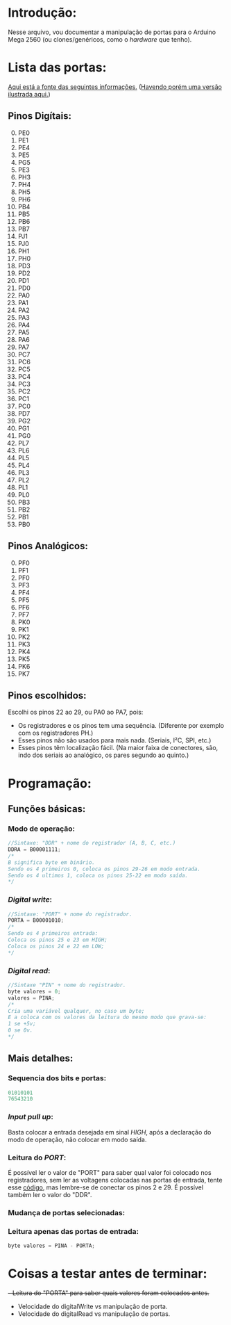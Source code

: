 # Introdução:
Nesse arquivo, vou documentar a manipulação de portas para o Arduino Mega 2560 (ou clones/genéricos, como o *hardware* que tenho).
# Lista das portas:
[Aqui está a fonte das seguintes informações.](https://docs.arduino.cc/hacking/hardware/PinMapping2560) ([Havendo porém uma versão ilustrada aqui.](https://web.archive.org/web/20171005020517/http://www.pighixxx.com/test/portfolio-items/mega/))
## Pinos Digítais:
0. PE0
1. PE1
2. PE4
3. PE5
4. PG5
5. PE3
6. PH3
7. PH4
8. PH5
9. PH6
10. PB4
11. PB5
12. PB6
13. PB7
14. PJ1
15. PJ0
16. PH1
17. PH0
18. PD3
19. PD2
20. PD1
21. PD0
22. PA0
23. PA1
24. PA2
25. PA3
26. PA4
27. PA5
28. PA6
29. PA7
30. PC7
31. PC6
32. PC5
33. PC4
34. PC3
35. PC2
36. PC1
37. PC0
38. PD7
39. PG2
40. PG1
41. PG0
42. PL7
43. PL6
44. PL5
45. PL4
46. PL3
47. PL2
48. PL1
49. PL0
50. PB3
51. PB2
52. PB1
53. PB0
## Pinos Analógicos:
0. PF0
1. PF1
2. PF0
3. PF3
4. PF4
5. PF5
6. PF6
7. PF7
8. PK0
9. PK1
10. PK2
11. PK3
12. PK4
13. PK5
14. PK6
15. PK7
## Pinos escolhidos:
Escolhi os pinos 22 ao 29, ou PA0 ao PA7, pois:
- Os registradores e os pinos tem uma sequência. (Diferente por exemplo com os registradores PH.)
- Esses pinos não são usados para mais nada. (Seriais, I²C, SPI, etc.)
- Esses pinos têm localização fácil. (Na maior faixa de conectores, são, indo dos seriais ao analógico, os pares segundo ao quinto.)
# Programação:
## Funções básicas:
### Modo de operação:
```cpp
//Sintaxe: "DDR" + nome do registrador (A, B, C, etc.)
DDRA = B00001111;
/*
B significa byte em binário.
Sendo os 4 primeiros 0, coloca os pinos 29-26 em modo entrada.
Sendo os 4 ultimos 1, coloca os pinos 25-22 em modo saída.
*/
```
### *Digital write*:
```cpp
//Sintaxe: "PORT" + nome do registrador.
PORTA = B00001010;
/*
Sendo os 4 primeiros entrada:
Coloca os pinos 25 e 23 em HIGH;
Coloca os pinos 24 e 22 em LOW;
*/
```
### *Digital read*:
```cpp
//Sintaxe "PIN" + nome do registrador.
byte valores = 0;
valores = PINA;
/*
Cria uma variável qualquer, no caso um byte;
E a coloca com os valores da leitura do mesmo modo que grava-se:
1 se +5v;
0 se 0v.
*/
```
## Mais detalhes:
### Sequencia dos bits e portas:
```c
01010101
76543210
```
### *Input pull up*:
Basta colocar a entrada desejada em sinal *HIGH*, após a declaração do modo de operação, não colocar em modo saída.
### Leitura do *PORT*:
É possível ler o valor de "PORT" para saber qual valor foi colocado nos registradores, sem ler as voltagens colocadas nas portas de entrada, tente esse [código](https://github.com/thiago1255/FDDA/blob/main/docs/teste_portas.ino), mas lembre-se de conectar os pinos 2 e 29.
É possível também ler o valor do "DDR".
### Mudança de portas selecionadas:

### Leitura apenas das portas de entrada:
```cpp
byte valores = PINA - PORTA;
```
# Coisas a testar antes de terminar:
~~- Leitura do "PORTA" para saber quais valores foram colocados antes.~~
- Velocidade do digitalWrite vs manipulação de porta.
- Velocidade do digitalRead vs manipulação de portas.
